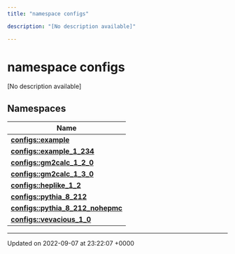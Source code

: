 ```yaml
---
title: "namespace configs"

description: "[No description available]"

---
```


# namespace configs

[No description available]

## Namespaces

| Name           |
| -------------- |
| **[configs::example](/documentation/code/namespaces/namespaceconfigs_1_1example/)**  |
| **[configs::example_1_234](/documentation/code/namespaces/namespaceconfigs_1_1example__1__234/)**  |
| **[configs::gm2calc_1_2_0](/documentation/code/namespaces/namespaceconfigs_1_1gm2calc__1__2__0/)**  |
| **[configs::gm2calc_1_3_0](/documentation/code/namespaces/namespaceconfigs_1_1gm2calc__1__3__0/)**  |
| **[configs::heplike_1_2](/documentation/code/namespaces/namespaceconfigs_1_1heplike__1__2/)**  |
| **[configs::pythia_8_212](/documentation/code/namespaces/namespaceconfigs_1_1pythia__8__212/)**  |
| **[configs::pythia_8_212_nohepmc](/documentation/code/namespaces/namespaceconfigs_1_1pythia__8__212__nohepmc/)**  |
| **[configs::vevacious_1_0](/documentation/code/namespaces/namespaceconfigs_1_1vevacious__1__0/)**  |






-------------------------------

Updated on 2022-09-07 at 23:22:07 +0000